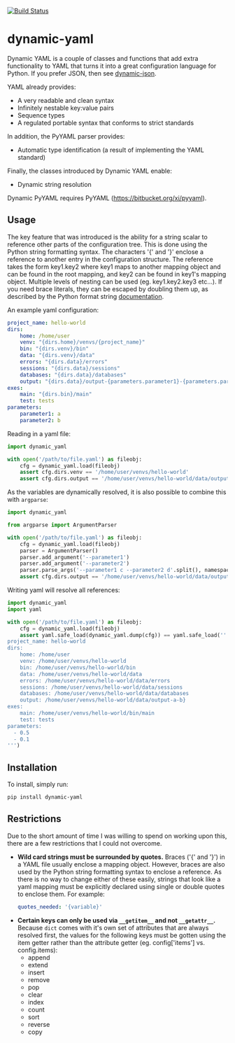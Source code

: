 [![Build Status](https://travis-ci.org/childsish/dynamic-yaml.svg?branch=master)](https://travis-ci.org/childsish/dynamic-yaml)

dynamic-yaml
============

Dynamic YAML is a couple of classes and functions that add extra functionality to YAML that turns it into a great configuration language for Python. If you prefer JSON, then see [dynamic-json][dynamic-json].

YAML already provides:

* A very readable and clean syntax
* Infinitely nestable key:value pairs
* Sequence types
* A regulated portable syntax that conforms to strict standards

In addition, the PyYAML parser provides:

* Automatic type identification (a result of implementing the YAML standard)

Finally, the classes introduced by Dynamic YAML enable:

* Dynamic string resolution

Dynamic PyYAML requires PyYAML (https://bitbucket.org/xi/pyyaml).

Usage
-----

The key feature that was introduced is the ability for a string scalar to reference other parts of the configuration tree.
This is done using the Python string formatting syntax.
The characters '{' and '}' enclose a reference to another entry in the configuration structure.
The reference takes the form key1.key2 where key1 maps to another mapping object and can be found in the root mapping, and key2 can be found in key1's mapping object.
Multiple levels of nesting can be used (eg. key1.key2.key3 etc...).
If you need brace literals, they can be escaped by doubling them up, as described by the Python format string [documentation](https://docs.python.org/3/library/string.html#formatstrings). 

An example yaml configuration:
```yaml
project_name: hello-world
dirs:
    home: /home/user
    venv: "{dirs.home}/venvs/{project_name}"
    bin: "{dirs.venv}/bin"
    data: "{dirs.venv}/data"
    errors: "{dirs.data}/errors"
    sessions: "{dirs.data}/sessions"
    databases: "{dirs.data}/databases"
    output: "{dirs.data}/output-{parameters.parameter1}-{parameters.parameter2}"
exes:
    main: "{dirs.bin}/main"
    test: tests
parameters:
    parameter1: a
    parameter2: b
```

Reading in a yaml file:

```python
import dynamic_yaml

with open('/path/to/file.yaml') as fileobj:
    cfg = dynamic_yaml.load(fileobj)
    assert cfg.dirs.venv == '/home/user/venvs/hello-world'
    assert cfg.dirs.output == '/home/user/venvs/hello-world/data/output-a-b'
```

As the variables are dynamically resolved, it is also possible to combine this with `argparse`:

```python
import dynamic_yaml

from argparse import ArgumentParser

with open('/path/to/file.yaml') as fileobj:
    cfg = dynamic_yaml.load(fileobj)
    parser = ArgumentParser()
    parser.add_argument('--parameter1')
    parser.add_argument('--parameter2')
    parser.parse_args('--parameter1 c --parameter2 d'.split(), namespace=cfg.parameters)
    assert cfg.dirs.output == '/home/user/venvs/hello-world/data/output-c-d'
```

Writing yaml will resolve all references:

```python
import dynamic_yaml
import yaml

with open('/path/to/file.yaml') as fileobj:
    cfg = dynamic_yaml.load(fileobj)
    assert yaml.safe_load(dynamic_yaml.dump(cfg)) == yaml.safe_load('''
project_name: hello-world
dirs:
    home: /home/user
    venv: /home/user/venvs/hello-world
    bin: /home/user/venvs/hello-world/bin
    data: /home/user/venvs/hello-world/data
    errors: /home/user/venvs/hello-world/data/errors
    sessions: /home/user/venvs/hello-world/data/sessions
    databases: /home/user/venvs/hello-world/data/databases
    output: /home/user/venvs/hello-world/data/output-a-b}
exes:
    main: /home/user/venvs/hello-world/bin/main
    test: tests
parameters:
  - 0.5
  - 0.1
''')
```

Installation
------------

To install, simply run:

```bash
pip install dynamic-yaml
```

Restrictions
------------

Due to the short amount of time I was willing to spend on working upon this, there are a few restrictions that I could not overcome.

* **Wild card strings must be surrounded by quotes.**
Braces ('{' and '}') in a YAML file usually enclose a mapping object.
However, braces are also used by the Python string formatting syntax to enclose a reference.
As there is no way to change either of these easily, strings that look like a yaml mapping must be explicitly declared using single or double quotes to enclose them.
For example:
  ```yaml
  quotes_needed: '{variable}'
  ```
* **Certain keys can only be used via `__getitem__` and not `__getattr__`.**
Because `dict` comes with it's own set of attributes that are always resolved first, the values for the following keys must be gotten using the item getter rather than the attribute getter (eg. config['items'] vs. config.items):
  * append
  * extend
  * insert
  * remove
  * pop
  * clear
  * index
  * count
  * sort
  * reverse
  * copy 

[dynamic-json]: https://github.com/childsish/dynamic-json
